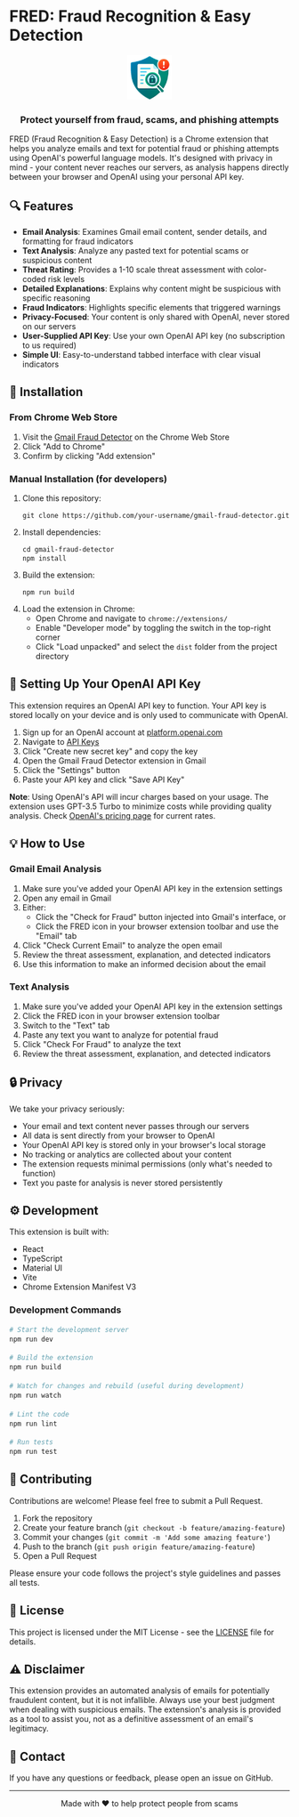 # FRED: Fraud Recognition & Easy Detection

<div align="center">
  <img src="./public/fred-128.png" alt="FRED Logo" width="80" height="80">
  <br>
  <h3>Protect yourself from fraud, scams, and phishing attempts</h3>
</div>

FRED (Fraud Recognition & Easy Detection) is a Chrome extension that helps you analyze emails and text for potential fraud or phishing attempts using OpenAI's powerful language models. It's designed with privacy in mind - your content never reaches our servers, as analysis happens directly between your browser and OpenAI using your personal API key.

## 🔍 Features

- **Email Analysis**: Examines Gmail email content, sender details, and formatting for fraud indicators
- **Text Analysis**: Analyze any pasted text for potential scams or suspicious content
- **Threat Rating**: Provides a 1-10 scale threat assessment with color-coded risk levels
- **Detailed Explanations**: Explains why content might be suspicious with specific reasoning
- **Fraud Indicators**: Highlights specific elements that triggered warnings
- **Privacy-Focused**: Your content is only shared with OpenAI, never stored on our servers
- **User-Supplied API Key**: Use your own OpenAI API key (no subscription to us required)
- **Simple UI**: Easy-to-understand tabbed interface with clear visual indicators

## 🚀 Installation

### From Chrome Web Store

1. Visit the [Gmail Fraud Detector](https://chrome.google.com/webstore/detail/gmail-fraud-detector/your-extension-id) on the Chrome Web Store
2. Click "Add to Chrome"
3. Confirm by clicking "Add extension"

### Manual Installation (for developers)

1. Clone this repository:
   ```
   git clone https://github.com/your-username/gmail-fraud-detector.git
   ```
2. Install dependencies:
   ```
   cd gmail-fraud-detector
   npm install
   ```
3. Build the extension:
   ```
   npm run build
   ```
4. Load the extension in Chrome:
   - Open Chrome and navigate to `chrome://extensions/`
   - Enable "Developer mode" by toggling the switch in the top-right corner
   - Click "Load unpacked" and select the `dist` folder from the project directory

## 🔑 Setting Up Your OpenAI API Key

This extension requires an OpenAI API key to function. Your API key is stored locally on your device and is only used to communicate with OpenAI.

1. Sign up for an OpenAI account at [platform.openai.com](https://platform.openai.com)
2. Navigate to [API Keys](https://platform.openai.com/account/api-keys)
3. Click "Create new secret key" and copy the key
4. Open the Gmail Fraud Detector extension in Gmail
5. Click the "Settings" button
6. Paste your API key and click "Save API Key"

**Note**: Using OpenAI's API will incur charges based on your usage. The extension uses GPT-3.5 Turbo to minimize costs while providing quality analysis. Check [OpenAI's pricing page](https://openai.com/pricing) for current rates.

## 💡 How to Use

### Gmail Email Analysis
1. Make sure you've added your OpenAI API key in the extension settings
2. Open any email in Gmail
3. Either:
   - Click the "Check for Fraud" button injected into Gmail's interface, or
   - Click the FRED icon in your browser extension toolbar and use the "Email" tab
4. Click "Check Current Email" to analyze the open email
5. Review the threat assessment, explanation, and detected indicators
6. Use this information to make an informed decision about the email

### Text Analysis
1. Make sure you've added your OpenAI API key in the extension settings
2. Click the FRED icon in your browser extension toolbar
3. Switch to the "Text" tab
4. Paste any text you want to analyze for potential fraud
5. Click "Check For Fraud" to analyze the text
6. Review the threat assessment, explanation, and detected indicators

## 🔒 Privacy

We take your privacy seriously:

- Your email and text content never passes through our servers
- All data is sent directly from your browser to OpenAI
- Your OpenAI API key is stored only in your browser's local storage
- No tracking or analytics are collected about your content
- The extension requests minimal permissions (only what's needed to function)
- Text you paste for analysis is never stored persistently

## ⚙️ Development

This extension is built with:

- React
- TypeScript
- Material UI
- Vite
- Chrome Extension Manifest V3

### Development Commands

```bash
# Start the development server
npm run dev

# Build the extension
npm run build

# Watch for changes and rebuild (useful during development)
npm run watch

# Lint the code
npm run lint

# Run tests
npm run test
```

## 🤝 Contributing

Contributions are welcome! Please feel free to submit a Pull Request.

1. Fork the repository
2. Create your feature branch (`git checkout -b feature/amazing-feature`)
3. Commit your changes (`git commit -m 'Add some amazing feature'`)
4. Push to the branch (`git push origin feature/amazing-feature`)
5. Open a Pull Request

Please ensure your code follows the project's style guidelines and passes all tests.

## 📝 License

This project is licensed under the MIT License - see the [LICENSE](LICENSE) file for details.

## ⚠️ Disclaimer

This extension provides an automated analysis of emails for potentially fraudulent content, but it is not infallible. Always use your best judgment when dealing with suspicious emails. The extension's analysis is provided as a tool to assist you, not as a definitive assessment of an email's legitimacy.

## 📧 Contact

If you have any questions or feedback, please open an issue on GitHub.

---

<div align="center">
  Made with ❤️ to help protect people from scams
</div>